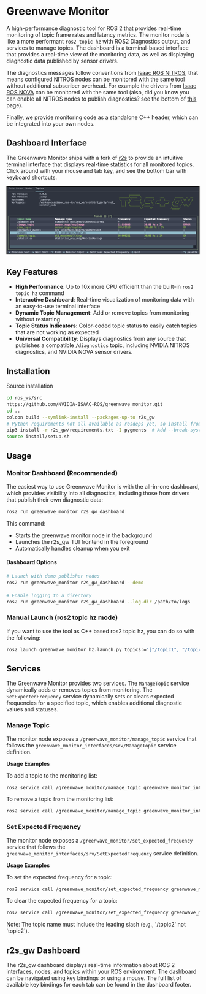 # Greenwave Monitor

A high-performance diagnostic tool for ROS 2 that provides real-time monitoring of topic frame rates and latency metrics. The monitor node is like a more performant `ros2 topic hz` with ROS2 Diagnostics output, and services to manage topics. The dashboard is a terminal-based interface that provides a real-time view of the monitoring data, as well as displaying diagnostic data published by sensor drivers.

The diagnostics messages follow conventions from [Isaac ROS NITROS](https://github.com/NVIDIA-ISAAC-ROS/isaac_ros_nitros), that means configured NITROS nodes can be monitored with the same tool without additional subscriber overhead. For example the drivers from [Isaac ROS NOVA](https://github.com/NVIDIA-ISAAC-ROS/isaac_ros_nova) can be monitored with the same tool (also, did you know you can enable all NITROS nodes to publish diagnostics? see the bottom of [this](https://nvidia-isaac-ros.github.io/repositories_and_packages/isaac_ros_nitros/isaac_ros_nitros/index.html) page).

Finally, we provide monitoring code as a standalone C++ header, which can be integrated into your own nodes.

## Dashboard Interface

The Greenwave Monitor ships with a fork of [r2s](https://github.com/mjcarroll/r2s) to provide an intuitive terminal interface that displays real-time statistics for all monitored topics. Click around with your mouse and tab key, and see the bottom bar with keyboard shortcuts.

![r2s_gw + Greenwave Monitor Dashboard](docs/images/greenwave_r2s_dashboard.png)

## Key Features

- **High Performance**: Up to 10x more CPU efficient than the built-in `ros2 topic hz` command
- **Interactive Dashboard**: Real-time visualization of monitoring data with an easy-to-use terminal interface
- **Dynamic Topic Management**: Add or remove topics from monitoring without restarting
- **Topic Status Indicators**: Color-coded topic status to easily catch topics that are not working as expected
- **Universal Compatibility**: Displays diagnostics from any source that publishes a compatible `/diagnostics` topic, including NVIDIA NITROS diagnostics, and NVIDIA NOVA sensor drivers.

## Installation
Source installation

```bash
cd ros_ws/src
https://github.com/NVIDIA-ISAAC-ROS/greenwave_monitor.git
cd ..
colcon build --symlink-install --packages-up-to r2s_gw
# Python requirements not all available as rosdeps yet, so install from pip for now
pip3 install -r r2s_gw/requirements.txt -I pygments  # Add --break-system-packages if not using a virtual environment
source install/setup.sh
```

## Usage

### Monitor Dashboard (Recommended)

The easiest way to use Greenwave Monitor is with the all-in-one dashboard, which provides visibility into all diagnostics, including those from drivers that publish their own diagnostic data:

```bash
ros2 run greenwave_monitor r2s_gw_dashboard
```

This command:
- Starts the greenwave monitor node in the background
- Launches the r2s_gw TUI frontend in the foreground
- Automatically handles cleanup when you exit

#### Dashboard Options

```bash
# Launch with demo publisher nodes
ros2 run greenwave_monitor r2s_gw_dashboard --demo

# Enable logging to a directory
ros2 run greenwave_monitor r2s_gw_dashboard --log-dir /path/to/logs
```

### Manual Launch (ros2 topic hz mode)

If you want to use the tool as C++ based ros2 topic hz, you can do so with the following:

```bash
ros2 launch greenwave_monitor hz.launch.py topics:='["/topic1", "/topic2"]'
```

## Services

The Greenwave Monitor provides two services. The `ManageTopic` service dynamically adds or removes topics from monitoring. The `SetExpectedFrequency` service dynamically sets or clears expected frequencies for a specified topic, which enables additional diagnostic values and statuses.

### Manage Topic

The monitor node exposes a `/greenwave_monitor/manage_topic` service that follows the `greenwave_monitor_interfaces/srv/ManageTopic` service definition.

**Usage Examples**

To add a topic to the monitoring list:
```bash
ros2 service call /greenwave_monitor/manage_topic greenwave_monitor_interfaces/srv/ManageTopic "{topic_name: '/topic2', add_topic: true}"
```

To remove a topic from the monitoring list:
```bash
ros2 service call /greenwave_monitor/manage_topic greenwave_monitor_interfaces/srv/ManageTopic "{topic_name: '/topic2', add_topic: false}"
```

### Set Expected Frequency

The monitor node exposes a `/greenwave_monitor/set_expected_frequency` service that follows the `greenwave_monitor_interfaces/srv/SetExpectedFrequency` service definition.

**Usage Examples**

To set the expected frequency for a topic:
```bash
ros2 service call /greenwave_monitor/set_expected_frequency greenwave_monitor_interfaces/srv/SetExpectedFrequency "{topic_name: '/topic2', expected_hz: <float>, tolerance_percent: <float>, add_topic_if_missing: true}"
```

To clear the expected frequency for a topic:
```bash
ros2 service call /greenwave_monitor/set_expected_frequency greenwave_monitor_interfaces/srv/SetExpectedFrequency "{topic_name: '/topic2', clear_expected: true}"
```

Note: The topic name must include the leading slash (e.g., '/topic2' not 'topic2').

## r2s_gw Dashboard

The r2s_gw dashboard displays real-time information about ROS 2 interfaces, nodes, and topics within your ROS environment. The dashboard can be navigated using key bindings or using a mouse. The full list of available key bindings for each tab can be found in the dashboard footer.
